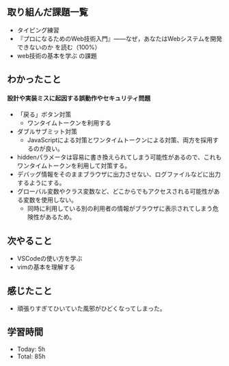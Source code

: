 ## 取り組んだ課題一覧
- タイピング練習
- 『プロになるためのWeb技術入門』――なぜ，あなたはWebシステムを開発できないのか を読む（100%）
- web技術の基本を学ぶ の課題
## わかったこと
#### 設計や実装ミスに起因する誤動作やセキュリティ問題
- 「戻る」ボタン対策
	- ワンタイムトークンを利用する
- ダブルサブミット対策
	- JavaScriptによる対策とワンタイムトークンによる対策、両方を採用するのが良い。
- hiddenパラメータは容易に書き換えられてしまう可能性があるので、これもワンタイムトークンを利用して対策する。
- デバッグ情報をそのままブラウザに出力させない、ログファイルなどに出力するようにする。
- グローバル変数やクラス変数など、どこからでもアクセスされる可能性がある変数を使用しない。
	- 同時に利用している別の利用者の情報がブラウザに表示されてしまう危険性があるため。
## 次やること
- VSCodeの使い方を学ぶ
- vimの基本を理解する
## 感じたこと
- 頑張りすぎてひいていた風邪がひどくなってしまった。
## 学習時間
- Today: 5h
- Total: 85h
